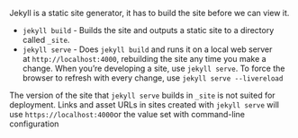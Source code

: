 Jekyll is a static site generator, it has to build the site before we can view it.
- `jekyll build` - Builds the site and outputs a static site to a directory called `_site`.
- `jekyll serve` - Does `jekyll build` and runs it on a local web server at `http://localhost:4000`, rebuilding the site any time you make a change.
When you’re developing a site, use `jekyll serve`. To force the browser to refresh with every change, use `jekyll serve --livereload`

The version of the site that `jekyll serve` builds in `_site` is not suited for deployment. Links and asset URLs in sites created with `jekyll serve` will use `https://localhost:4000`or the value set with command-line configuration
